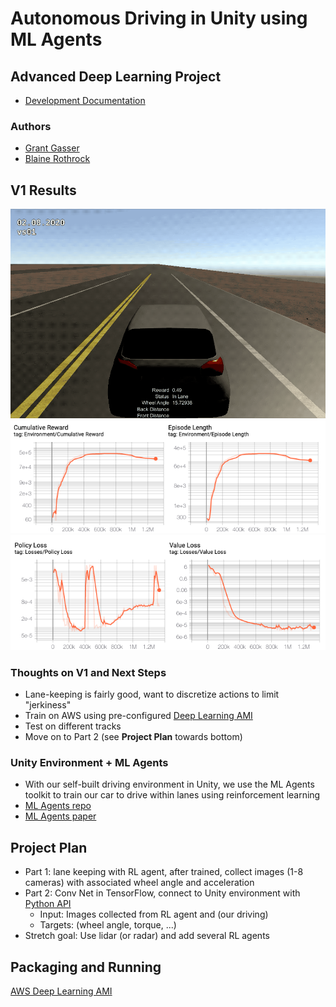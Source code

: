 # Autonomous Driving in Unity using ML Agents 
## Advanced Deep Learning Project

* [Development Documentation](docs/README.md)

### Authors
* [Grant Gasser](https://www.linkedin.com/in/grantgasser/)
* [Blaine Rothrock](https://www.linkedin.com/in/brothrock/)

## V1 Results
![vs01_gif](docs/images/vs01/vs01.gif) 
![vs01_reward](docs/images/vs01/reward_log.png) 
![vs01_loss](docs/images/vs01/loss_log.png) 

### Thoughts on V1 and Next Steps
* Lane-keeping is fairly good, want to discretize actions to limit "jerkiness"
* Train on AWS using pre-configured [Deep Learning AMI](https://aws.amazon.com/marketplace/pp/B077GCH38C) 
* Test on different tracks
* Move on to Part 2 (see **Project Plan** towards bottom)

### Unity Environment + ML Agents
* With our self-built driving environment in Unity, we use the ML Agents toolkit to train our car to drive within lanes using reinforcement learning
* [ML Agents repo](https://github.com/Unity-Technologies/ml-agents)
* [ML Agents paper](https://arxiv.org/pdf/1809.02627.pdf)

## Project Plan
* Part 1: lane keeping with RL agent, after trained, collect images (1-8 cameras) with associated wheel angle and acceleration
* Part 2: Conv Net in TensorFlow, connect to Unity environment with [Python API](https://github.com/Unity-Technologies/ml-agents/blob/master/docs/Python-API.md)
  - Input: Images collected from RL agent and (our driving)
  - Targets: (wheel angle, torque, ...)
* Stretch goal: Use lidar (or radar) and add several RL agents 

## Packaging and Running 
[AWS Deep Learning AMI](https://aws.amazon.com/getting-started/tutorials/train-deep-learning-model-aws-ec2-containers/)
